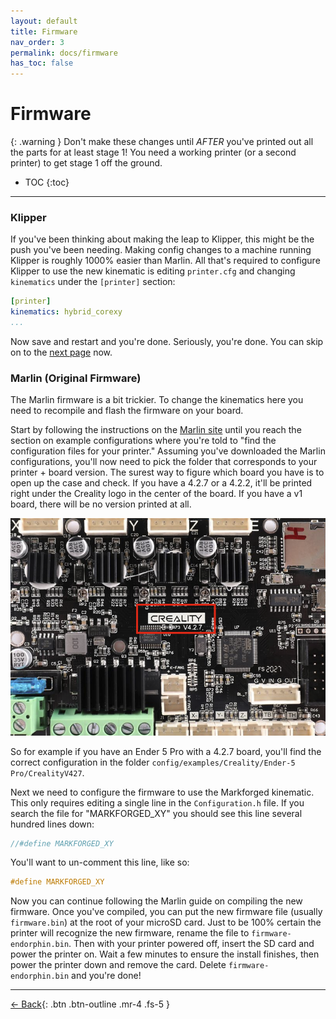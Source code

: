 ```yaml
---
layout: default
title: Firmware
nav_order: 3
permalink: docs/firmware
has_toc: false
---
```


# Firmware

{: .warning }
Don't make these changes until *AFTER* you've printed out all the parts for at least stage 1! You need a working printer (or a second printer) to get stage 1 off the ground.

- TOC
{:toc}

---

### Klipper

If you've been thinking about making the leap to Klipper, this might be the push you've been needing. Making config changes to a machine running Klipper is roughly 1000% easier than Marlin. All that's required to configure Klipper to use the new kinematic is editing `printer.cfg` and changing `kinematics` under the `[printer]` section:

```yml
[printer]
kinematics: hybrid_corexy
...
```

Now save and restart and you're done. Seriously, you're done. You can skip on to the [next page](/docs/stages) now.

### Marlin (Original Firmware)

The Marlin firmware is a bit trickier. To change the kinematics here you need to recompile and flash the firmware on your board.

Start by following the instructions on the [Marlin site](https://marlinfw.org/docs/basics/install_platformio_vscode.html) until you reach the section on example configurations where you're told to "find the configuration files for your printer." Assuming you've downloaded the Marlin configurations, you'll now need to pick the folder that corresponds to your printer + board version. The surest way to figure which board you have is to open up the case and check. If you have a 4.2.7 or a 4.2.2, it'll be printed right under the Creality logo in the center of the board. If you have a v1 board, there will be no version printed at all.

![Endorphin stage 1](/assets/images/docs/getting-started/board.png)

So for example if you have an Ender 5 Pro with a 4.2.7 board, you'll find the correct configuration in the folder `config/examples/Creality/Ender-5 Pro/CrealityV427`.

Next we need to configure the firmware to use the Markforged kinematic. This only requires editing a single line in the `Configuration.h` file. If you search the file for "MARKFORGED_XY" you should see this line several hundred lines down:

```c
//#define MARKFORGED_XY
```

You'll want to un-comment this line, like so:

```c
#define MARKFORGED_XY
```

Now you can continue following the Marlin guide on compiling the new firmware. Once you've compiled, you can put the new firmware file (usually `firmware.bin`) at the root of your microSD card. Just to be 100% certain the printer will recognize the new firmware, rename the file to `firmware-endorphin.bin`. Then with your printer powered off, insert the SD card and power the printer on. Wait a few minutes to ensure the install finishes, then power the printer down and remove the card. Delete `firmware-endorphin.bin` and you're done!

---

[← Back](/docs/stages/stage-3){: .btn .btn-outline .mr-4 .fs-5 }